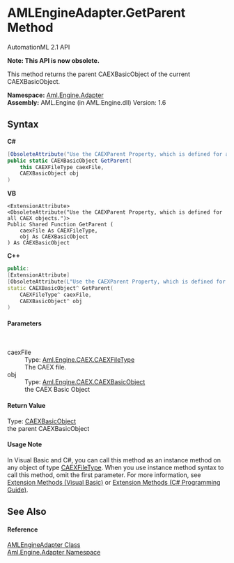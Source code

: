 # AMLEngineAdapter.GetParent Method 
AutomationML 2.1 API 

**Note: This API is now obsolete.**

This method returns the parent CAEXBasicObject of the current CAEXBasicObject.

**Namespace:**&nbsp;<a href="N_Aml_Engine_Adapter">Aml.Engine.Adapter</a><br />**Assembly:**&nbsp;AML.Engine (in AML.Engine.dll) Version: 1.6

## Syntax

**C#**<br />
``` C#
[ObsoleteAttribute("Use the CAEXParent Property, which is defined for all CAEX objects.")]
public static CAEXBasicObject GetParent(
	this CAEXFileType caexFile,
	CAEXBasicObject obj
)
```

**VB**<br />
``` VB
<ExtensionAttribute>
<ObsoleteAttribute("Use the CAEXParent Property, which is defined for all CAEX objects.")>
Public Shared Function GetParent ( 
	caexFile As CAEXFileType,
	obj As CAEXBasicObject
) As CAEXBasicObject
```

**C++**<br />
``` C++
public:
[ExtensionAttribute]
[ObsoleteAttribute(L"Use the CAEXParent Property, which is defined for all CAEX objects.")]
static CAEXBasicObject^ GetParent(
	CAEXFileType^ caexFile, 
	CAEXBasicObject^ obj
)
```


#### Parameters
&nbsp;<dl><dt>caexFile</dt><dd>Type: <a href="T_Aml_Engine_CAEX_CAEXFileType">Aml.Engine.CAEX.CAEXFileType</a><br />The CAEX file.</dd><dt>obj</dt><dd>Type: <a href="T_Aml_Engine_CAEX_CAEXBasicObject">Aml.Engine.CAEX.CAEXBasicObject</a><br />the CAEX Basic Object</dd></dl>

#### Return Value
Type: <a href="T_Aml_Engine_CAEX_CAEXBasicObject">CAEXBasicObject</a><br />the parent CAEXBasicObject

#### Usage Note
In Visual Basic and C#, you can call this method as an instance method on any object of type <a href="T_Aml_Engine_CAEX_CAEXFileType">CAEXFileType</a>. When you use instance method syntax to call this method, omit the first parameter. For more information, see <a href="https://docs.microsoft.com/dotnet/visual-basic/programming-guide/language-features/procedures/extension-methods" target="_blank" rel="noopener noreferrer">Extension Methods (Visual Basic)</a> or <a href="https://docs.microsoft.com/dotnet/csharp/programming-guide/classes-and-structs/extension-methods" target="_blank" rel="noopener noreferrer">Extension Methods (C# Programming Guide)</a>.

## See Also


#### Reference
<a href="T_Aml_Engine_Adapter_AMLEngineAdapter">AMLEngineAdapter Class</a><br /><a href="N_Aml_Engine_Adapter">Aml.Engine.Adapter Namespace</a><br />